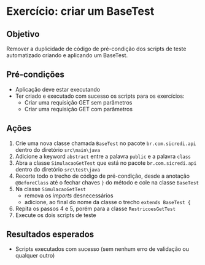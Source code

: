 # Exercício: criar um BaseTest

## Objetivo

Remover a duplicidade de código de pré-condição dos scripts de teste automatizado criando e aplicando um BaseTest.

## Pré-condições

* Aplicação deve estar executando
* Ter criado e executado com sucesso os scripts para os exercícios:
   * Criar uma requisição GET sem parâmetros
   * Criar uma requisição GET com parâmetros

## Ações

1. Crie uma nova classe chamada `BaseTest` no pacote `br.com.sicredi.api` dentro do diretório `src\main\java`
2. Adicione a keyword `abstract` entre a palavra `public` e a palavra `class`
3. Abra a classe `SimulacaoGetTest` que está no pacote `br.com.sicredi.api` dentro do diretório `src\test\java`
4. Recorte todo o trecho de código de pré-condição, desde a anotação `@BeforeClass` até o fechar chaves `}` do método e cole na classe `BaseTest`
5. Na classe `SimulacaoGetTest`
   * remova os _imports_ desnecessários
   * adicione, ao final do nome da classe o trecho `extends BaseTest {`
6. Repita os passos 4 e 5, porém para a classe `RestricoesGetTest`
7. Execute os dois scripts de teste


## Resultados esperados

* Scripts executados com sucesso (sem nenhum erro de validação ou qualquer outro)